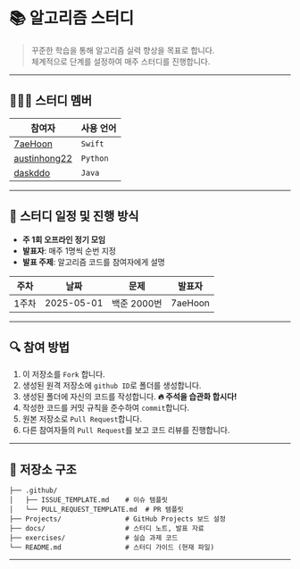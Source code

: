 # 📚 알고리즘 스터디 

> 꾸준한 학습을 통해 알고리즘 실력 향상을 목표로 합니다.  
> 체계적으로 단계를 설정하여 매주 스터디를 진행합니다.

---

## 🙋🏻‍♂️ 스터디 멤버

| 참여자        | 사용 언어               |
| ------------- | ----------------------- |
| [7aeHoon](https://github.com/7aeHoon)       | `Swift`            |
| [austinhong22](https://github.com/austinhong22)   | `Python`                    |
| [daskddo](https://github.com/daskddo)       | `Java`        |

--- 

## 📅 스터디 일정 및 진행 방식

- **주 1회 오프라인 정기 모임**
- **발표자**: 매주 1명씩 순번 지정
- **발표 주제**: 알고리즘 코드를 참여자에게 설명

| 주차  | 날짜         | 문제       | 발표자       |
| --- | ---------- | ----------- | --------- |
| 1주차 | 2025-05-01 | 백준 2000번 | 7aeHoon |

---

## 🔍 참여 방법

1. 이 저장소를 `Fork` 합니다.
2. 생성된 원격 저장소에 `github ID`로 폴더를 생성합니다.
3. 생성된 폴더에 자신의 코드를 작성합니다. **🔥 주석을 습관화 합시다!**
4. 작성한 코드를 커밋 규칙을 준수하여 `commit`합니다.
5. 원본 저장소로 `Pull Request`합니다.
6. 다른 참여자들의 `Pull Request`를 보고 코드 리뷰를 진행합니다.

---

## 🔧 저장소 구조

```
├── .github/
│   ├── ISSUE_TEMPLATE.md    # 이슈 템플릿
│   └── PULL_REQUEST_TEMPLATE.md  # PR 템플릿
├── Projects/                # GitHub Projects 보드 설정
├── docs/                    # 스터디 노트, 발표 자료
├── exercises/               # 실습 과제 코드
└── README.md                # 스터디 가이드 (현재 파일)
```

---
